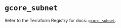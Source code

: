 # `gcore_subnet`

Refer to the Terraform Registry for docs: [`gcore_subnet`](https://registry.terraform.io/providers/g-core/gcore/0.31.1/docs/resources/subnet).
